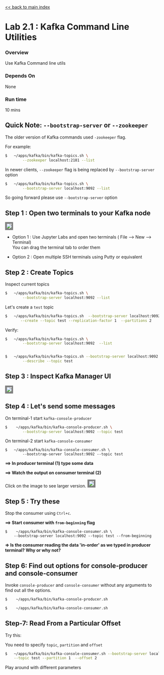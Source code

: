 <link rel='stylesheet' href='../assets/css/main.css'/>

[<< back to main index](../README.md)

# Lab 2.1 : Kafka Command Line Utilities

### Overview
Use Kafka Command line utils

### Depends On
None

### Run time
10 mins

## Quick Note: `--bootstrap-server`  or `--zookeeper`

The older version of Kafka commands used `-zookeeper` flag.

For example:

```bash
$   ~/apps/kafka/bin/kafka-topics.sh \
        --zookeeper localhost:2181 --list
```

In newer clients, `--zookeeper` flag is being replaced by `--bootstrap-server` option

```bash
$   ~/apps/kafka/bin/kafka-topics.sh \
        --bootstrap-server localhost:9092 --list
```

So going forward please use `--bootstrap-server` option

## Step 1 : Open two terminals to your Kafka node

<img src="../assets/images/2a.png" style="border: 5px solid grey ; max-width:100%;"  />

- Option 1 : Use Jupyter Labs and open two terminals ( File --> New --> Terminal)  
 You can drag the terminal tab to order them

- Option 2 : Open multiple SSH terminals using Putty or equivalent

## Step 2 : Create Topics

Inspect current topics

```bash
$   ~/apps/kafka/bin/kafka-topics.sh \
        --bootstrap-server localhost:9092 --list
```

Let's create a `test` topic

```bash
$   ~/apps/kafka/bin/kafka-topics.sh  --bootstrap-server localhost:9092   \
       --create --topic test --replication-factor 1  --partitions 2
```

Verify:
```bash
$   ~/apps/kafka/bin/kafka-topics.sh \
        --bootstrap-server localhost:9092  --list


$   ~/apps/kafka/bin/kafka-topics.sh --bootstrap-server localhost:9092  \
        --describe --topic test
```

## Step 3 : Inspect Kafka Manager UI

<img src="../assets/images/2b.png" style="border: 5px solid grey ; max-width:100%;"  />

## Step 4 : Let's send some messages

On terminal-1  start `kafka-console-producer`

```bash
$    ~/apps/kafka/bin/kafka-console-producer.sh \
        --bootstrap-server localhost:9092 --topic test
```

On terminal-2 start `kafka-console-consumer`
```
$   ~/apps/kafka/bin/kafka-console-consumer.sh \
        --bootstrap-server localhost:9092 --topic test
```

**==> In producer terminal (1) type some data**  

**==> Watch the output on consumer terminal (2)**

Click on the image to see larger version.
<a href="../assets/images/2c.png"><img src="../assets/images/2c.png" style="border: 5px solid grey ; max-width:100%;"  /></a>


## Step 5 : Try these

Stop the consumer using `Ctrl+c`.

**==> Start consumer with `from-beginning` flag**
```
$    ~/apps/kafka/bin/kafka-console-consumer.sh \
    --bootstrap-server localhost:9092 --topic test --from-beginning
```

**=> Is the consumer reading the data 'in-order' as we typed in producer terminal?  Why or why not?**  


## Step 6: Find out options for console-producer and console-consumer
Invoke `console-producer` and `console-consumer` without any arguments to find out all the options.

```bash
$    ~/apps/kafka/bin/kafka-console-producer.sh

$    ~/apps/kafka/bin/kafka-console-consumer.sh
```

## Step-7: Read From a Particular Offset

Try this:

You need to specify `topic`, `partition` and `offset`

```bash
$   ~/apps/kafka/bin/kafka-console-consumer.sh --bootstrap-server localhost:9092 \
    --topic test --partition 1  --offset 2 
```

Play around with different parameters
